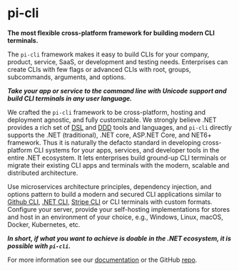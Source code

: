 ﻿# pi-cli
**The most flexible cross-platform framework for building modern CLI terminals.** 

The `pi-cli` framework makes it easy to build CLIs for your company, product, service, SaaS, or development and testing needs. Enterprises can create CLIs with few flags or advanced CLIs with root, groups, subcommands, arguments, and options.

***Take your app or service to the command line with Unicode support and build CLI terminals in any user language.***

We crafted the `pi-cli` framework to be cross-platform, hosting and deployment agnostic, and fully customizable. We strongly believe .NET provides a rich set of [DSL](https://docs.microsoft.com/en-us/visualstudio/modeling/about-domain-specific-languages?view=vs-2022) and [DDD](https://docs.microsoft.com/en-us/dotnet/architecture/microservices/microservice-ddd-cqrs-patterns/ddd-oriented-microservice) tools and languages, and `pi-cli` directly supports the .NET (traditional), .NET core, ASP.NET Core, and NET6+ framework. Thus it is naturally the defacto standard in developing cross-platform CLI systems for your apps, services, and developer tools in the entire .NET ecosystem. It lets enterprises build ground-up CLI terminals or migrate their existing CLI apps and terminals with the modern, scalable and distributed architecture.

Use microservices architecture principles, dependency injection, and options pattern to build a modern and secured CLI applications similar to [Github CLI](https://cli.github.com/), [.NET CLI](https://docs.microsoft.com/en-us/dotnet/core/tools/), [Stripe CLI](https://stripe.com/docs/stripe-cli) or CLI terminals with custom formats. Configure your server, provide your self-hosting implementations for stores and host in an environment of your choice, e.g., Windows, Linux, macOS, Docker, Kubernetes, etc.

***In short, if what you want to achieve is doable in the .NET ecosystem, it is possible with `pi-cli`.***

For more information see our [documentation](https://docs.perpetualintelligence.com/articles/pi-cli/intro.html) or the GitHub [repo](https://github.com/perpetualintelligence/cli).

